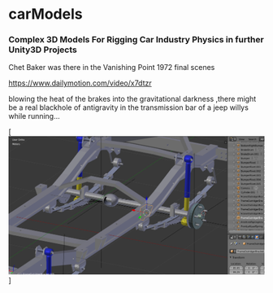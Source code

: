 # carModels

### Complex 3D Models For Rigging Car Industry Physics in further Unity3D Projects


Chet Baker was there in the Vanishing Point 1972 final scenes

https://www.dailymotion.com/video/x7dtzr

blowing the heat of the brakes into the gravitational darkness ,there might be a real blackhole of antigravity in the transmission bar of a jeep willys while running...

[![vendedor de mota tintado de blanco por pederasta ... ](https://raw.githubusercontent.com/rgarro/carModels/main/willyschassis.PNG)]
